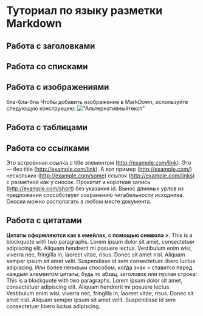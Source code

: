 # Туториал по языку разметки Markdown
## Работа с заголовками


## Работа со списками


## Работа с изображениями
бла-бла-бла
Чтобы добавить изображение в MarkDown, используйте следующую конструкцию:
!["Альтернативныйтекст"](https://upload.wikimedia.org/wikipedia/commons/thumb/8/80/140-P1020281_-_Flickr_-_Laurie_Nature_Bee.jpg/1280px-140-P1020281_-_Flickr_-_Laurie_Nature_Bee.jpg)
## Работа с таблицами


## Работа со ссылками
Это встроенная ссылка с title элементом (http://example.com/link). Это
— без title (http://example.com/link).
А вот пример (http://example.com/) нескольких
(http://example.com/some) ссылок (http://example.com/links) с
разметкой как у сносок. Прокатит и короткая запись
(http://example.com/short) без указания id.
Вынос длинных урлов из предложения способствует сохранению
читабельности исходника. Сноски можно располагать в любом месте
документа.

## Работа с цитатами


**Цитаты оформляются как в емейлах, с помощью символа >**.
This is a blockquote with two paragraphs. Lorem ipsum dolor
sit amet, consectetuer adipiscing elit. Aliquam hendrerit mi
posuere lectus. Vestibulum enim wisi, viverra nec, fringilla in,
laoreet vitae, risus.
Donec sit amet nisl. Aliquam semper ipsum sit amet velit.
Suspendisse id sem consectetuer libero luctus adipiscing.
Или более ленивым способом, когда знак > ставится перед каждым
элементом цитаты, будь то абзац, заголовок или пустая строка:
This is a blockquote with two paragraphs. Lorem ipsum dolor
sit amet, consectetuer adipiscing elit. Aliquam hendrerit mi
posuere lectus. Vestibulum enim wisi, viverra nec, fringilla in,
laoreet vitae, risus.
Donec sit amet nisl. Aliquam semper ipsum sit amet velit.
Suspendisse id sem consectetuer libero luctus adipiscing.